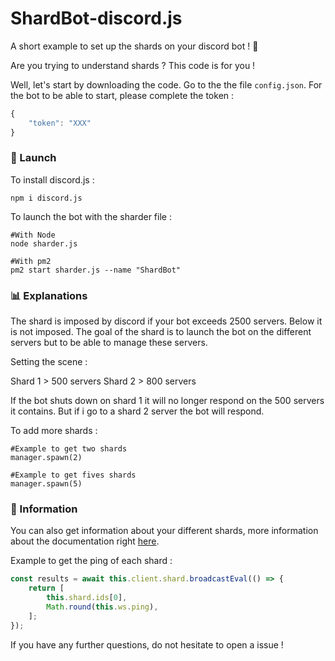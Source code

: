 # ShardBot-discord.js
A short example to set up the shards on your discord bot ! 🏓

Are you trying to understand shards ? This code is for you !

Well, let's start by downloading the code.
Go to the the file `config.json`.
For the bot to be able to start, please complete the token :

```js
{
    "token": "XXX"
}
```

### 🔔 Launch

To install discord.js :

```
npm i discord.js
```

To launch the bot with the sharder file :

```
#With Node
node sharder.js

#With pm2
pm2 start sharder.js --name "ShardBot"
```

### 📊 Explanations

The shard is imposed by discord if your bot exceeds 2500 servers. Below it is not imposed.
The goal of the shard is to launch the bot on the different servers but to be able to manage these servers.

Setting the scene :

Shard 1 > 500 servers
Shard 2 > 800 servers

If the bot shuts down on shard 1 it will no longer respond on the 500 servers it contains.
But if i go to a shard 2 server the bot will respond.

To add more shards :

```
#Example to get two shards
manager.spawn(2)

#Example to get fives shards
manager.spawn(5)
```

### 👑 Information

You can also get information about your different shards, more information about the documentation right [here](https://discordjs.guide/sharding/additional-information.html#eval-arguments).

Example to get the ping of each shard :

```js
const results = await this.client.shard.broadcastEval(() => {
    return [
        this.shard.ids[0],
        Math.round(this.ws.ping),
    ];
});
```

If you have any further questions, do not hesitate to open a issue !
